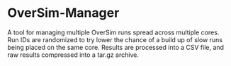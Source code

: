 # OverSim-Manager
A tool for managing multiple OverSim runs spread across multiple cores. Run IDs are randomized to try lower the chance of a build up of slow runs being placed on the same core.
Results are processed into a CSV file, and raw results compressed into a tar.gz archive.
